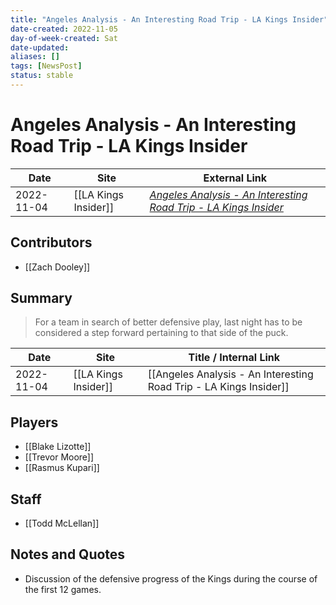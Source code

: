 ```yaml
---
title: "Angeles Analysis - An Interesting Road Trip - LA Kings Insider"
date-created: 2022-11-05
day-of-week-created: Sat
date-updated: 
aliases: []
tags: [NewsPost]
status: stable
---
```


# Angeles Analysis - An Interesting Road Trip - LA Kings Insider

| Date       | Site                 | External Link                                                                                                                                                 |
| ---------- | -------------------- | ---------------------------------------------------------------------------------------------------------------------------------------------------- |
| 2022-11-04 | [[LA Kings Insider]] | [*Angeles Analysis - An Interesting Road Trip - LA Kings Insider*](https://lakingsinsider.com/2022/11/04/angeles-analysis-an-interesting-road-trip/) |

## Contributors
- [[Zach Dooley]]


## Summary
> For a team in search of better defensive play, last night has to be considered a step forward pertaining to that side of the puck.

| Date       | Site                 | Title / Internal Link                                              |
| ---------- | -------------------- | ------------------------------------------------------------------ |
| 2022-11-04 | [[LA Kings Insider]] | [[Angeles Analysis - An Interesting Road Trip - LA Kings Insider]] |

## Players
- [[Blake Lizotte]]
- [[Trevor Moore]]
- [[Rasmus Kupari]]


## Staff
- [[Todd McLellan]]


## Notes and Quotes
- Discussion of the defensive progress of the Kings during the course of the first 12 games.

